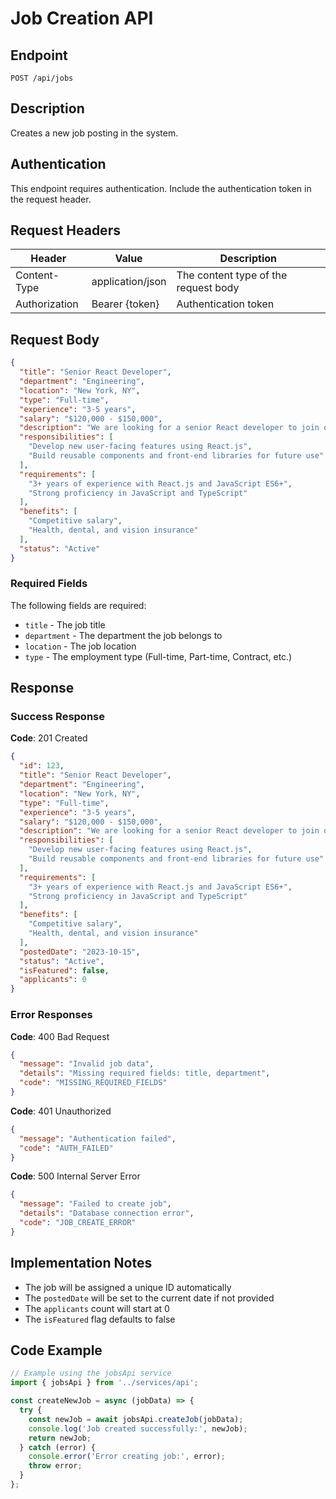 # Job Creation API

## Endpoint

```
POST /api/jobs
```

## Description

Creates a new job posting in the system.

## Authentication

This endpoint requires authentication. Include the authentication token in the request header.

## Request Headers

| Header | Value | Description |
|--------|-------|-------------|
| Content-Type | application/json | The content type of the request body |
| Authorization | Bearer {token} | Authentication token |

## Request Body

```json
{
  "title": "Senior React Developer",
  "department": "Engineering",
  "location": "New York, NY",
  "type": "Full-time",
  "experience": "3-5 years",
  "salary": "$120,000 - $150,000",
  "description": "We are looking for a senior React developer to join our team.",
  "responsibilities": [
    "Develop new user-facing features using React.js",
    "Build reusable components and front-end libraries for future use"
  ],
  "requirements": [
    "3+ years of experience with React.js and JavaScript ES6+",
    "Strong proficiency in JavaScript and TypeScript"
  ],
  "benefits": [
    "Competitive salary",
    "Health, dental, and vision insurance"
  ],
  "status": "Active"
}
```

### Required Fields

The following fields are required:
- `title` - The job title
- `department` - The department the job belongs to
- `location` - The job location
- `type` - The employment type (Full-time, Part-time, Contract, etc.)

## Response

### Success Response

**Code**: 201 Created

```json
{
  "id": 123,
  "title": "Senior React Developer",
  "department": "Engineering",
  "location": "New York, NY",
  "type": "Full-time",
  "experience": "3-5 years",
  "salary": "$120,000 - $150,000",
  "description": "We are looking for a senior React developer to join our team.",
  "responsibilities": [
    "Develop new user-facing features using React.js",
    "Build reusable components and front-end libraries for future use"
  ],
  "requirements": [
    "3+ years of experience with React.js and JavaScript ES6+",
    "Strong proficiency in JavaScript and TypeScript"
  ],
  "benefits": [
    "Competitive salary",
    "Health, dental, and vision insurance"
  ],
  "postedDate": "2023-10-15",
  "status": "Active",
  "isFeatured": false,
  "applicants": 0
}
```

### Error Responses

**Code**: 400 Bad Request
```json
{
  "message": "Invalid job data",
  "details": "Missing required fields: title, department",
  "code": "MISSING_REQUIRED_FIELDS"
}
```

**Code**: 401 Unauthorized
```json
{
  "message": "Authentication failed",
  "code": "AUTH_FAILED"
}
```

**Code**: 500 Internal Server Error
```json
{
  "message": "Failed to create job",
  "details": "Database connection error",
  "code": "JOB_CREATE_ERROR"
}
```

## Implementation Notes

- The job will be assigned a unique ID automatically
- The `postedDate` will be set to the current date if not provided
- The `applicants` count will start at 0
- The `isFeatured` flag defaults to false

## Code Example

```javascript
// Example using the jobsApi service
import { jobsApi } from '../services/api';

const createNewJob = async (jobData) => {
  try {
    const newJob = await jobsApi.createJob(jobData);
    console.log('Job created successfully:', newJob);
    return newJob;
  } catch (error) {
    console.error('Error creating job:', error);
    throw error;
  }
};
``` 